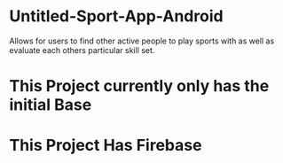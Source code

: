 # Untitled-Sport-App-Android
Allows for users to find other active people to play sports with as well as evaluate each others particular skill set.

# This Project currently only has the initial Base
# This Project Has Firebase
